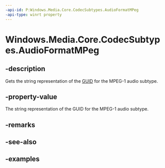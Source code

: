 ```yaml
---
-api-id: P:Windows.Media.Core.CodecSubtypes.AudioFormatMPeg
-api-type: winrt property
---
```


<!-- Property syntax.
public string AudioFormatMPeg { get; }
-->

# Windows.Media.Core.CodecSubtypes.AudioFormatMPeg

## -description
Gets the string representation of the [GUID](/windows/win32/api/guiddef/ns-guiddef-guid) for the MPEG-1 audio subtype.

## -property-value
The string representation of the GUID for the MPEG-1 audio subtype.

## -remarks

## -see-also

## -examples


